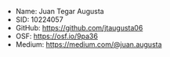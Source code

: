 + Name: Juan Tegar Augusta
+ SID: 10224057
+ GitHub: https://github.com/jtaugusta06
+ OSF: https://osf.io/9pa36
+ Medium: https://medium.com/@juan.augusta
